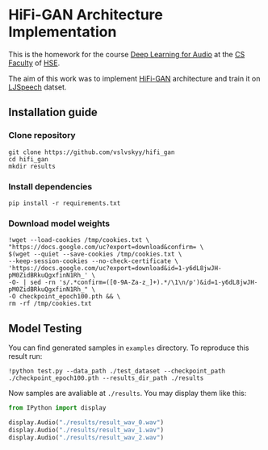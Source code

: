 # HiFi-GAN Architecture Implementation

This is the homework for the course [Deep Learning for Audio](https://github.com/markovka17/dla) at the [CS Faculty](https://cs.hse.ru/en/)
  of [HSE](https://www.hse.ru/en/).

 The aim of this work was to implement [HiFi-GAN](https://arxiv.org/pdf/2010.05646.pdf) architecture and train it on [LJSpeech](https://keithito.com/LJ-Speech-Dataset/) datset.

## Installation guide

### Clone repository
```shell
git clone https://github.com/vslvskyy/hifi_gan
cd hifi_gan
mkdir results
```

### Install dependencies
```shell
pip install -r requirements.txt
```

###  Download model weights
```shell
!wget --load-cookies /tmp/cookies.txt \
"https://docs.google.com/uc?export=download&confirm= \
$(wget --quiet --save-cookies /tmp/cookies.txt \
--keep-session-cookies --no-check-certificate \
'https://docs.google.com/uc?export=download&id=1-y6dL8jwJH-pM0ZidBRkuQgxfinN1Rh_' \
-O- | sed -rn 's/.*confirm=([0-9A-Za-z_]+).*/\1\n/p')&id=1-y6dL8jwJH-pM0ZidBRkuQgxfinN1Rh_" \
-O checkpoint_epoch100.pth && \
rm -rf /tmp/cookies.txt
```

## Model Testing
You can find generated samples in `examples` directory. To reproduce this result run:

```shell
!python test.py --data_path ./test_dataset --checkpoint_path ./checkpoint_epoch100.pth --results_dir_path ./results
```

Now samples are avaliable at `./results`. You may display them like this:

```python
from IPython import display

display.Audio("./results/result_wav_0.wav")
display.Audio("./results/result_wav_1.wav")
display.Audio("./results/result_wav_2.wav")
```
